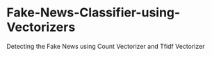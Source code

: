# Fake-News-Classifier-using-Vectorizers
Detecting the Fake News using Count Vectorizer and Tfidf Vectorizer
